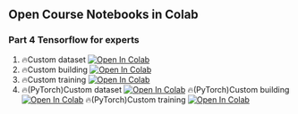 ## Open Course Notebooks in Colab

### Part 4 Tensorflow for experts
1. 🔥Custom dataset [![Open In Colab](https://colab.research.google.com/assets/colab-badge.svg)](https://colab.research.google.com/github/TA-aiacademy/course_3.0/blob/main/04_DL/part4/1_Custom_dataset.ipynb)
2. 🔥Custom building [![Open In Colab](https://colab.research.google.com/assets/colab-badge.svg)](https://colab.research.google.com/github/TA-aiacademy/course_3.0/blob/main/04_DL/part4/2_Custom_building.ipynb)
3. 🔥Custom training [![Open In Colab](https://colab.research.google.com/assets/colab-badge.svg)](https://colab.research.google.com/github/TA-aiacademy/course_3.0/blob/main/04_DL/part4/3_Custom_training.ipynb)
4. 🔥(PyTorch)Custom dataset [![Open In Colab](https://colab.research.google.com/assets/colab-badge.svg)](https://colab.research.google.com/github/TA-aiacademy/course_3.0/blob/main/04_DL/part4/4-1_(PyTorch)Custom_dataset.ipynb)
   🔥(PyTorch)Custom building [![Open In Colab](https://colab.research.google.com/assets/colab-badge.svg)](https://colab.research.google.com/github/TA-aiacademy/course_3.0/blob/main/04_DL/part4/4-2_(PyTorch)Custom_building.ipynb)
   🔥(PyTorch)Custom training [![Open In Colab](https://colab.research.google.com/assets/colab-badge.svg)](https://colab.research.google.com/github/TA-aiacademy/course_3.0/blob/main/04_DL/part4/4-3_(PyTorch)Custom_training.ipynb)

